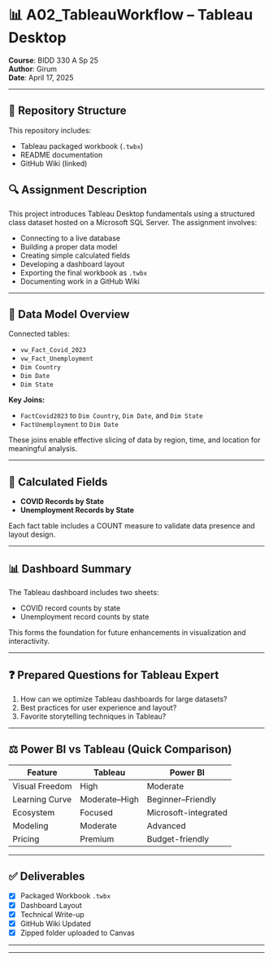 ﻿# 📊 A02_TableauWorkflow – Tableau Desktop  
**Course**: BIDD 330 A Sp 25  
**Author**: Girum  
**Date**: April 17, 2025  

---

## 📁 Repository Structure  

This repository includes:

- Tableau packaged workbook (`.twbx`)
- README documentation
- GitHub Wiki (linked)

## 🔍 Assignment Description  

This project introduces Tableau Desktop fundamentals using a structured class dataset hosted on a Microsoft SQL Server. The assignment involves:

- Connecting to a live database
- Building a proper data model
- Creating simple calculated fields
- Developing a dashboard layout
- Exporting the final workbook as `.twbx`
- Documenting work in a GitHub Wiki

---

## 🧩 Data Model Overview  

Connected tables:

- `vw_Fact_Covid_2023`
- `vw_Fact_Unemployment`
- `Dim Country`
- `Dim Date`
- `Dim State`

**Key Joins:**

- `FactCovid2023` to `Dim Country`, `Dim Date`, and `Dim State`
- `FactUnemployment` to `Dim Date`

These joins enable effective slicing of data by region, time, and location for meaningful analysis.

---

## 🧮 Calculated Fields  

- **COVID Records by State**  
- **Unemployment Records by State**  

Each fact table includes a COUNT measure to validate data presence and layout design.

---

## 📊 Dashboard Summary  

The Tableau dashboard includes two sheets:

- COVID record counts by state
- Unemployment record counts by state

This forms the foundation for future enhancements in visualization and interactivity.

---

## ❓ Prepared Questions for Tableau Expert  

1. How can we optimize Tableau dashboards for large datasets?
2. Best practices for user experience and layout?
3. Favorite storytelling techniques in Tableau?

---

## ⚖️ Power BI vs Tableau (Quick Comparison)

| Feature | Tableau | Power BI |
|--------|---------|----------|
| Visual Freedom | High | Moderate |
| Learning Curve | Moderate–High | Beginner–Friendly |
| Ecosystem | Focused | Microsoft-integrated |
| Modeling | Moderate | Advanced |
| Pricing | Premium | Budget-friendly |

---

## ✅ Deliverables  

- [x] Packaged Workbook `.twbx`
- [x] Dashboard Layout  
- [x] Technical Write-up  
- [x] GitHub Wiki Updated  
- [x] Zipped folder uploaded to Canvas  

---


---
